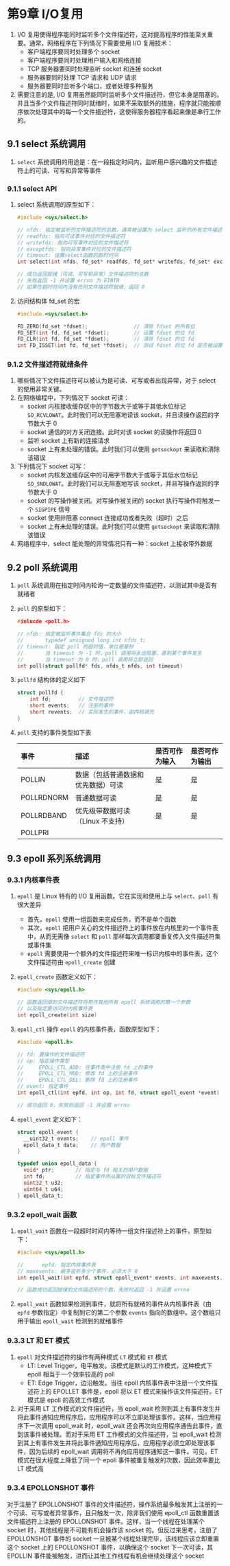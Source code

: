 # 第9章 I/O复用

1. I/O 复用使得程序能同时监听多个文件描述符，这对提高程序的性能至关重要。通常，网络程序在下列情况下需要使用 I/O 复用技术：
    * 客户端程序要同时处理多个 socket
    * 客户端程序要同时处理用户输入和网络连接
    * TCP 服务器要同时处理监听 socket 和连接 socket
    * 服务器要同时处理 TCP 请求和 UDP 请求
    * 服务器要同时监听多个端口，或者处理多种服务
2. 需要注意的是, I/O 复用虽然能同时监听多个文件描述符，但它本身是阻塞的。并且当多个文件描述符同时就绪时，如果不采取额外的措施，程序就只能按顺序依次处理其中的每一个文件描述符，这使得服务器程序看起来像是串行工作的。

## 9.1 select 系统调用

1. `select` 系统调用的用途是：在一段指定时间内，监听用户感兴趣的文件描述符上的可读、可写和异常等事件

### 9.1.1 select API

1. select 系统调用的原型如下：

    ```c
    #include <sys/select.h>

    // nfds: 指定被监听的文件描述符的总数。通常被设置为 select 监听的所有文件描述符中的最大值加 1
    // readfds: 指向可读事件对应的文件描述符
    // writefds: 指向可写事件对应的文件描述符
    // exceptfds: 指向异常事件对应的文件描述符
    // timeout: 设置select函数的超时时间
    int select(int nfds, fd_set* readfds, fd_set* writefds, fd_set* exceptfds, struct timeval* timeout);

    // 成功返回就绪（可读、可写和异常）文件描述符的总数
    // 失败返回 -1 并设置 errno 为 EINTR
    // 如果在超时时间内没有任何文件描述符就绪，返回 0
    ```

2. 访问结构体 fd_set 的宏

    ```c
    #include <sys/select.h>

    FD_ZERO(fd_set *fdset);               // 清除 fdset 的所有位
    FD_SET(int fd, fd_set *fdset);        // 设置 fdset 的位 fd
    FD_CLR(int fd, fd_set *fdset);        // 清除 fdset 的位 fd
    int FD_ISSET(int fd, fd_set *fdset);  // 测试 fdset 的位 fd 是否被设置
    ```

### 9.1.2 文件描述符就绪条件

1. 哪些情况下文件描述符可以被认为是可读、可写或者出现异常，对于 select 的使用非常关键。
2. 在网络编程中，下列情况下 socket 可读：
    * socket 内核接收缓存区中的字节数大于或等于其低水位标记 `SO_RCVLOWAT`。此时我们可以无阻塞地读该 socket，并且读操作返回的字节数大于 0
    * socket 通信的对方关闭连接。此时对该 socket 的读操作将返回 0
    * 监听 socket 上有新的连接请求
    * socket 上有未处理的错误。此时我们可以使用 `getsockopt` 来读取和清除该错误
3. 下列情况下 socket 可写：
    * socket 内核发送缓存区中的可用字节数大于或等于其低水位标记 `SO_SNDLOWAT`。此时我们可以无阻塞地写该 socket，并且写操作返回的字节数大于 0
    * socket 的写操作被关闭。对写操作被关闭的 socket 执行写操作将触发一个 `SIGPIPE` 信号
    * socket 使用非阻塞 connect 连接成功或者失败（超时）之后
    * socket 上有未处理的错误。此时我们可以使用 `getsockopt` 来读取和清除该错误
4. 网络程序中，select 能处理的异常情况只有一种：socket 上接收带外数据

## 9.2 poll 系统调用

1. `poll` 系统调用在指定时间内轮询一定数量的文件描述符，以测试其中是否有就绪者
2. `poll` 的原型如下：

    ```c
    #inlucde <poll.h>

    // nfds: 指定被监听事件集合 fds 的大小
    //       typedef unsigned long int nfds_t;
    // timeout: 指定 poll 的超时值，单位是毫秒
    //       当 timeout 为 -1 时，poll 调用将永远阻塞，直到某个事件发生
    //       当 timeout 为 0 时，poll 调用将立即返回
    int poll(struct pollfd* fds, nfds_t nfds, int timeout)
    ```

3. `pollfd` 结构体的定义如下

    ```c
    struct pollfd {
        int fd;         // 文件描述符
        short events;   // 注册的事件
        short revents;  // 实际发生的事件，由内核填充
    }
    ```

4. `poll` 支持的事件类型如下表

    | 事件 | 描述 | 是否可作为输入 | 是否可作为输出 |
    |:--- |:--- |:------------ |:----------- |
    | POLLIN | 数据（包括普通数据和优先数据）可读 | 是 | 是 |
    | POLLRDNORM | 普通数据可读 | 是 | 是 |
    | POLLRDBAND | 优先级带数据可读（Linux 不支持）| 是 | 是 |
    | POLLPRI | | | |
  
## 9.3 epoll 系列系统调用

### 9.3.1 内核事件表

1. `epoll` 是 Linux 特有的 I/O 复用函数。它在实现和使用上与 `select`、`poll` 有很大差异
   * 首先，`epoll` 使用一组函数来完成任务，而不是单个函数
   * 其次，`epoll` 把用户关心的文件描述符上的事件放在内核里的一个事件表中，从而无需像 `select` 和 `poll` 那样每次调用都要重复传入文件描述符集或事件集
   * `epoll` 需要使用一个额外的文件描述符来唯一标识内核中的事件表，这个文件描述符由 `epoll_create` 创建
2. `epoll_create` 函数定义如下：

   ```c
   #include <sys/epoll.h>

   // 函数返回值的文件描述符将用作其他所有 epoll 系统调用的第一个参数
   // 以及指定要访问的内核事件表
   int epoll_create(int size)
   ```

3. `epoll_ctl` 操作 `epoll` 的内核事件表，函数原型如下：

   ```c
   #include <epoll.h>

   // fd: 要操作的文件描述符
   // op: 指定操作类型
   //     EPOLL_CTL_ADD: 往事件表中注册 fd 上的事件
   //     EPOLL_CTL_MOD: 修改 fd 上的注册事件
   //     EPOLL_CTL_DEL: 删除 fd 上的注册事件
   // event: 指定事件
   int epoll_ctl(int epfd, int op, int fd, struct epoll_event *event)

   // 成功返回 0，失败则返回 -1 并设置 errno
   ```

4. `epoll_event` 定义如下：

   ```c
   struct epoll_event {
     __uint32_t events;    // epoll 事件
     epoll_data_t data;    // 用户数据
   }

   typedef union epoll_data {
     void* ptr;       // 指定与 fd 相关的用户数据
     int fd;          // 指定事件所从属的目标文件描述符
     uint32_t u32;
     uint64_t u64;
   } epoll_data_t;
   ```

### 9.3.2 epoll_wait 函数

1. `epoll_wait` 函数在一段超时时间内等待一组文件描述符上的事件，原型如下：

   ```c
   #include <sys/epoll.h>

   //      epfd: 指定内核事件表
   // maxevents: 最多监听多少个事件，必须大于 0
   int epoll_wait(int epfd, struct epoll_event* events, int maxevents, int timeout)

   // 函数成功返回就绪的文件描述符的个数，失败时返回 -1 并设置 errno
   ```

2. `epoll_wait` 函数如果检测到事件，就将所有就绪的事件从内核事件表（由 `epfd` 参数指定）中复制到它的第二个参数 `events` 指向的数组中。这个数组只用于输出 `epoll_wait` 检测到的就绪事件

### 9.3.3 LT 和 ET 模式

1. `epoll` 对文件描述符的操作有两种模式 `LT` 模式和 `ET` 模式
   * LT: Level Trigger，电平触发。该模式是默认的工作模式，这种模式下 epoll 相当于一个效率较高的 poll
   * ET: Edge Trigger，边沿触发。当往 epoll 内核事件表中注册一个文件描述符上的 EPOLLET 事件是，epoll 将以 ET 模式来操作该文件描述符。ET 模式是 epoll 的高效工作模式
2. 对于采用 LT 工作模式的文件描述符，当 epoll_wait 检测到其上有事件发生并将此事件通知应用程序后，应用程序可以不立即处理该事件。这样，当应用程序下一次调用 epoll_wait 时，epoll_wait 还会再次向应用程序通告此事件，直到该事件被处理。而对于采用 ET 工作模式的文件描述符，当 epoll_wait 检测到其上有事件发生并将此事件通知应用程序后，应用程序必须立即处理该事件，因为后续的 epoll_wait 调用将不再向应用程序通知这一事件。可见，ET 模式在很大程度上降低了同一个 epoll 事件被重复触发的次数，因此效率要比 LT 模式高

### 9.3.4 EPOLLONSHOT 事件

对于注册了 EPOLLONSHOT 事件的文件描述符，操作系统最多触发其上注册的一个可读、可写或者异常事件，且只触发一次，除非我们使用 epoll_ctl 函数重置该文件描述符上注册的 EPOLLONSHOT 事件。这样，当一个线程在处理某个 socket 时，其他线程是不可能有机会操作该 socket 的。但反过来思考，注册了 EPOLLONSHOT 事件的 socket 一旦被某个线程处理完毕，该线程应该立即重置这个 socket 上的 EPOLLONSHOT 事件，以确保这个 socket 下一次可读，其 EPOLLIN 事件能被触发，进而让其他工作线程有机会继续处理这个 socket
